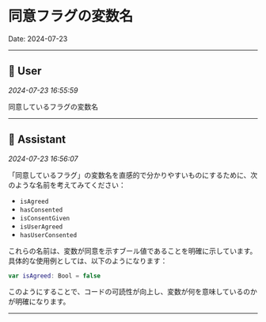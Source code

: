 # 同意フラグの変数名

Date: 2024-07-23

---

## 👤 User
*2024-07-23 16:55:59*

同意しているフラグの変数名

---

## 🤖 Assistant
*2024-07-23 16:56:07*

「同意しているフラグ」の変数名を直感的で分かりやすいものにするために、次のような名前を考えてみてください：

- `isAgreed`
- `hasConsented`
- `isConsentGiven`
- `isUserAgreed`
- `hasUserConsented`

これらの名前は、変数が同意を示すブール値であることを明確に示しています。具体的な使用例としては、以下のようになります：

```swift
var isAgreed: Bool = false
```

このようにすることで、コードの可読性が向上し、変数が何を意味しているのかが明確になります。

---
